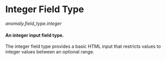 # Integer Field Type

*anomaly.field_type.integer*

#### An integer input field type.

The integer field type provides a basic HTML input that restricts values to integer values between an optional range.
